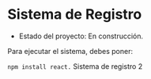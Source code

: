 <h1>Sistema de Registro</h1>

- Estado del proyecto: En construcción.

Para ejecutar el sistema, debes poner:

```npm install react.```
Sistema de registro 2
